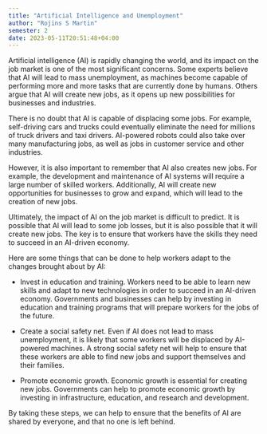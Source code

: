 ```yaml
---
title: "Artificial Intelligence and Unemployment"
author: "Rojins S Martin"
semester: 2
date: 2023-05-11T20:51:48+04:00
---
```


Artificial intelligence (AI) is rapidly changing the world, and its impact on the job market is one of the most significant concerns. Some experts believe that AI will lead to mass unemployment, as machines become capable of performing more and more tasks that are currently done by humans. Others argue that AI will create new jobs, as it opens up new possibilities for businesses and industries.

There is no doubt that AI is capable of displacing some jobs. For example, self-driving cars and trucks could eventually eliminate the need for millions of truck drivers and taxi drivers. AI-powered robots could also take over many manufacturing jobs, as well as jobs in customer service and other industries.

However, it is also important to remember that AI also creates new jobs. For example, the development and maintenance of AI systems will require a large number of skilled workers. Additionally, AI will create new opportunities for businesses to grow and expand, which will lead to the creation of new jobs.

Ultimately, the impact of AI on the job market is difficult to predict. It is possible that AI will lead to some job losses, but it is also possible that it will create new jobs. The key is to ensure that workers have the skills they need to succeed in an AI-driven economy.

Here are some things that can be done to help workers adapt to the changes brought about by AI:

- Invest in education and training. Workers need to be able to learn new skills and adapt to new technologies in order to succeed in an AI-driven economy. Governments and businesses can help by investing in education and training programs that will prepare workers for the jobs of the future.

- Create a social safety net. Even if AI does not lead to mass unemployment, it is likely that some workers will be displaced by AI-powered machines. A strong social safety net will help to ensure that these workers are able to find new jobs and support themselves and their families.

- Promote economic growth. Economic growth is essential for creating new jobs. Governments can help to promote economic growth by investing in infrastructure, education, and research and development.

By taking these steps, we can help to ensure that the benefits of AI are shared by everyone, and that no one is left behind.
